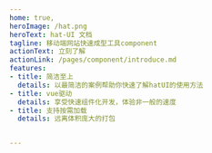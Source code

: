 ```yaml
---
home: true,
heroImage: /hat.png
heroText: hat-UI 文档
tagline: 移动端网站快速成型工具component
actionText: 立刻了解
actionLink: /pages/component/introduce.md
features:
- title: 简洁至上
  details: 以最简洁的案例帮助你快速了解hatUI的使用方法
- title: vue驱动
  details: 享受快速组件化开发，体验非一般的速度
- title: 支持按需加载
  details: 远离体积庞大的打包


---
```



